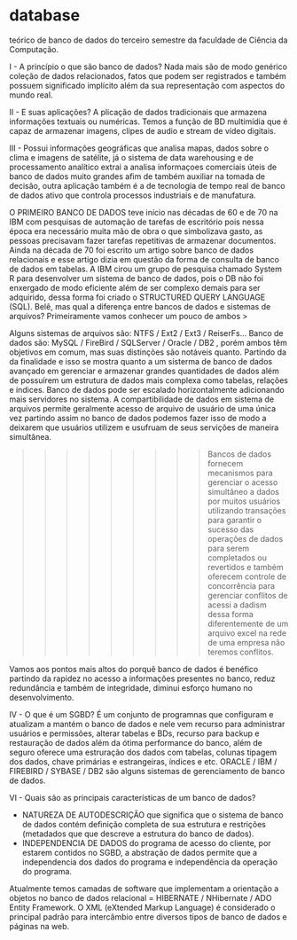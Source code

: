 # database
teórico de banco de dados do terceiro semestre da faculdade de Ciência da Computação.


I - A princípio o que são banco de dados? Nada mais são de modo genérico coleção de dados relacionados, fatos que podem ser registrados e também possuem significado implícito além da sua representação com aspectos do mundo real. 

II - E suas aplicações? A plicação de dados tradicionais que armazena informações textuais ou numéricas. Temos a função de BD multimídia que é capaz de armazenar imagens, clipes de audio e stream de vídeo digitais.

III - Possui informações geográficas que analisa mapas, dados sobre o clima e imagens de satélite, já o sistema de data warehousing e de processamento analítico extrai a analisa informaçoes comerciais úteis de banco de dados muito grandes afim de também auxiliar na tomada de decisão, outra aplicação também é a de tecnologia de tempo real de banco de dados ativo que controla processos industriais e de manufatura. 

O PRIMEIRO BANCO DE DADOS teve início nas décadas de 60 e de 70 na IBM com pesquisas de automação de tarefas de escritório pois nessa época era necessário muita mão de obra o que simbolizava gasto, as pessoas precisavam fazer tarefas repetitivas de armazenar documentos. Ainda na década de 70 foi escrito um artigo sobre banco de dados relacionais e esse artigo dizia em questão da forma de consulta de banco de dados em tabelas. A IBM cirou um grupo de pesquisa chamado System R para desenvolver um sistema de banco de dados, pois o DB não foi enxergado de modo eficiente além de ser complexo demais para ser adquirido, dessa forma foi criado o STRUCTURED QUERY LANGUAGE (SQL). Belê, mas qual a diferença entre bancos de dados e sistemas de arquivos? Primeiramente vamos conhecer um pouco de ambos >

Alguns sistemas de arquivos são: NTFS / Ext2 / Ext3 / ReiserFs...
Banco de dados são: MySQL / FireBird / SQLServer / Oracle / DB2 , porém ambos têm objetivos em comum, mas suas distinções são notáveis quanto. Partindo da da finalidade e isso se mostra quanto a um sisterma de banco de dados avançado em gerenciar e armazenar grandes quantidades de dados além de possuírem um estrutura de dados mais complexa como tabelas, relações e índices. Banco de dados pode ser escalado horizontalmente adicionando mais servidores no sistema. A compartibilidade de dados em sistema de arquivos permite geralmente acesso de arquivo de usuário de uma única vez partindo assim no banco de dados podemos fazer isso de modo a deixarem que usuários utilizem e usufruam de seus servições de maneira simultânea. 
>>>>>>>>> Bancos de dados fornecem mecanismos para gerenciar o acesso simultâneo a dados por muitos usuários utilizando transações para garantir o sucesso das operações de dados para serem completados ou revertidos e também oferecem controle de concorrência para gerenciar conflitos de acessi a dadism dessa forma diferentemente de um arquivo excel na rede de uma empresa não teremos conflitos.

Vamos aos pontos mais altos do porquê banco de dados é benéfico partindo da rapidez no acesso a informações presentes no banco, reduz redundância e também de integridade, diminui esforço humano no desenvolvimento. 


IV - O que é um SGBD? É um conjunto de programnas que configuram e atualizam a mantém o banco de dados e nele vem recurso para administrar usuários e permissões, alterar tabelas e BDs, recurso para backup e restauração de dados além da ótima performance do banco, além de seguro oferece uma estruração dos dados com tabelas, colunas tipagem dos dados, chave primárias e estrangeiras, índices e etc. ORACLE / IBM / FIREBIRD / SYBASE / DB2 são alguns sistemas de gerenciamento de banco de dados. 

VI - Quais são as principais características de um banco de dados? 

- NATUREZA DE AUTODESCRIÇÃO que significa que o sistema de banco de dados contém definição completa de sua estrutura e restrições (metadados que que descreve a estrutura do banco de dados). 
- INDEPENDENCIA DE DADOS do programa de acesso do cliente, por estarem contidos no SGBD, a abstração de dados permite que a independencia dos dados do programa e independência da operação do programa.



Atualmente temos camadas de software que implementam a orientação a objetos no banco de dados relacional  = HIBERNATE / NHibernate / ADO Entity Framework. O XML (eXtended Markup Language) é considerado o principal padrão para intercâmbio entre diversos tipos de banco de dados e páginas na web.
